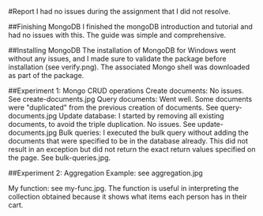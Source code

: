 #Report
I had no issues during the assignment that I did not resolve.

##Finishing MongoDB
I finished the mongoDB introduction and tutorial and had no issues with this. The guide was simple and comprehensive.

##Installing MongoDB
The installation of MongoDB for Windows went without any issues, and I made sure to validate the package before installation (see verify.png). The associated Mongo shell was downloaded as part of the package.

##Experiment 1: Mongo CRUD operations
Create documents: No issues. See create-documents.jpg
Query documents: Went well. Some documents were "duplicated" from the previous creation of documents. See query-documents.jpg
Update database: I started by removing all existing documents, to avoid the triple duplication. No issues. See update-documents.jpg
Bulk queries: I executed the bulk query without adding the documents that were specified to be in the database already. This did not result in an exception but did not return the exact return values specified on the page. See bulk-queries.jpg.


##Experiment 2: Aggregation
Example: see aggregation.jpg

My function: see my-func.jpg.
The function is useful in interpreting the collection obtained because it shows what items each person has in their cart.
